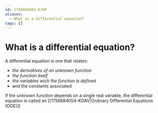 ```yaml
---
id: 1756983662-KJHP
aliases:
  - What is a differential equation?
tags: []
---
```


# What is a differential equation?

A differential equation is one that relates:
* *the derivatives of an unknown function*
* *the function itself*
* *the variables wich the function is defined*
* and the constants associated

If the unknown function depends on a single real variable, the differential equation is called an [[1756984054-KDAV|Ordinary Differential Equations (ODE)]]
